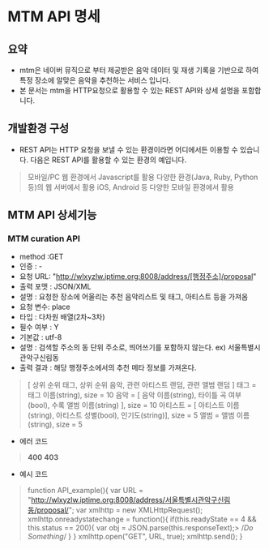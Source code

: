 # MTM API 명세

## 요약
* mtm은 네이버 뮤직으로 부터 제공받은 음악 데이터 및 재생 기록을 기반으로 하여 특정 장소에 알맞은 음악을 추천하는 서비스 입니다.
* 본 문서는 mtm을 HTTP요청으로 활용할 수 있는 REST API와 상세 설명을 포함합니다.

## 개발환경 구성
* REST API는 HTTP 요청을 보낼 수 있는 환경이라면 어디에서든 이용할 수 있습니다. 다음은 REST API를 활용할 수 있는 환경의 예입니다.
> 모바일/PC 웹 환경에서 Javascript를 활용
다양한 환경(Java, Ruby, Python 등)의 웹 서버에서 활용
iOS, Android 등 다양한 모바일 환경에서 활용

## MTM API 상세기능
### MTM curation API
  * method :GET
  * 인증 : -
  * 요청 URL: "http://wlxyzlw.iptime.org:8008/address/[행정주소]/proposal"
  * 출력 포맷 : JSON/XML
  * 설명 : 요청한 장소에 어울리는 추천 음악리스트 및 태그, 아티스트 등을 가져옴
  * 요청 변수: place
  * 타입 : 다차원 배열(2차~3차)
  * 필수 여부 : Y
  * 기본값 : utf-8
  * 설명 : 검색할 주소의 동 단위 주소로, 띄어쓰기를 포함하지 않는다. ex) 서울특별시관악구신림동
  * 출력 결과 : 해당 행정주소에서의 추천 메타 정보를 가져온다.
> [ 상위 순위 태그, 상위 순위 음악, 관련 아티스트 랜덤, 관련 앨범 랜덤 ]
> 태그 = 태그 이름(string), size = 10
> 음악 = [ 음악 이름(string), 타이틀 곡 여부(bool), 수록 앨범 이름(string) ], size = 10
> 아티스트 = [ 아티스트 이름(string), 아티스트 성별(bool), 인기도(string)], size = 5
> 앨범 = 앨범 이름(string), size = 5

  * 에러 코드
>   __400__
>   __403__

* 예시 코드
> function API_example(){
>   var URL = "http://wlxyzlw.iptime.org:8008/address/서울특별시관악구신림동/proposal/";
>   var xmlhttp = new XMLHttpRequest();
>   xmlhttp.onreadystatechange = function(){
>     if(this.readyState == 4 && this.status == 200){
>       var obj = JSON.parse(this.responseText);>
>       /*Do Something*/
>     }
>   }
>   xmlhttp.open("GET", URL, true);
>   xmlhttp.send();
> }
